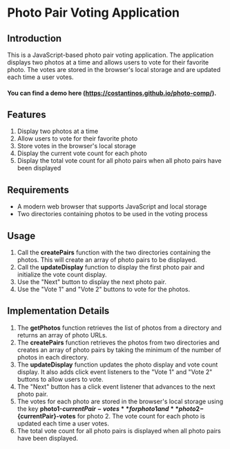 # Photo Pair Voting Application

## Introduction

This is a JavaScript-based photo pair voting application. The application displays two photos at a time and allows users to vote for their favorite photo. The votes are stored in the browser's local storage and are updated each time a user votes.
#### You can find a demo here (https://costantinos.github.io/photo-comp/). 

## Features

1. Display two photos at a time
2. Allow users to vote for their favorite photo
3. Store votes in the browser's local storage
4. Display the current vote count for each photo
5. Display the total vote count for all photo pairs when all photo pairs have been displayed

## Requirements

- A modern web browser that supports JavaScript and local storage
- Two directories containing photos to be used in the voting process

## Usage

1. Call the **createPairs** function with the two directories containing the photos. This will create an array of photo pairs to be displayed.
2. Call the **updateDisplay** function to display the first photo pair and initialize the vote count display.
3. Use the "Next" button to display the next photo pair.
4. Use the "Vote 1" and "Vote 2" buttons to vote for the photos.

## Implementation Details

1. The **getPhotos** function retrieves the list of photos from a directory and returns an array of photo URLs.
2. The **createPairs** function retrieves the photos from two directories and creates an array of photo pairs by taking the minimum of the number of photos in each directory.
3. The **updateDisplay** function updates the photo display and vote count display. It also adds click event listeners to the "Vote 1" and "Vote 2" buttons to allow users to vote.
4. The "Next" button has a click event listener that advances to the next photo pair.
5. The votes for each photo are stored in the browser's local storage using the key **photo1-${currentPair}-votes** for photo 1 and **photo2-${currentPair}-votes** for photo 2. The vote count for each photo is updated each time a user votes.
6. The total vote count for all photo pairs is displayed when all photo pairs have been displayed.